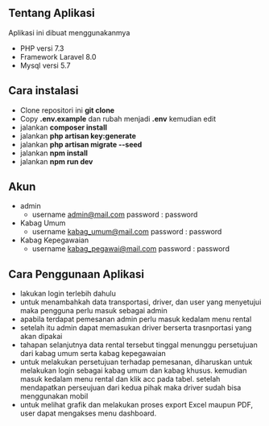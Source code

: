 ## Tentang Aplikasi

Aplikasi ini dibuat menggunakanmya

-   PHP versi 7.3
-   Framework Laravel 8.0
-   Mysql versi 5.7

## Cara instalasi

-   Clone repositori ini **git clone**
-   Copy **.env.example** dan rubah menjadi **.env** kemudian edit
-   jalankan **composer install**
-   jalankan **php artisan key:generate**
-   jalankan **php artisan migrate --seed**
-   jalankan **npm install**
-   jalankan **npm run dev**

## Akun

-   admin
    -   username admin@mail.com password : password
-   Kabag Umum
    -   username kabag_umum@mail.com password : password
-   Kabag Kepegawaian
    -   username kabag_pegawai@mail.com password : password

## Cara Penggunaan Aplikasi

-   lakukan login terlebih dahulu
-   untuk menambahkah data transportasi, driver, dan user yang menyetujui maka pengguna perlu masuk sebagai admin
-   apabila terdapat pemesanan admin perlu masuk kedalam menu rental
-   setelah itu admin dapat memasukan driver berserta trasnportasi yang akan dipakai
-   tahapan selanjutnya data rental tersebut tinggal menunggu persetujuan dari kabag umum serta kabag kepegawaian
-   untuk melakukan persetujuan terhadap pemesanan, diharuskan untuk melakukan login sebagai kabag umum dan kabag khusus. kemudian masuk kedalam menu rental dan klik acc pada tabel. setelah mendapatkan perseujuan dari kedua pihak maka driver sudah bisa menggunakan mobil
-   untuk melihat grafik dan melakukan proses export Excel maupun PDF, user dapat mengakses menu dashboard.
